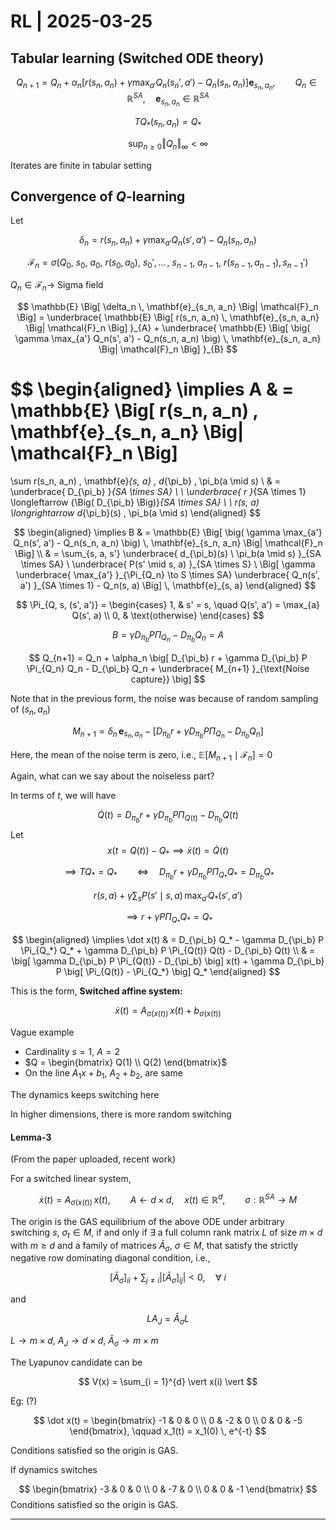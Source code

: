 # RL | 2025-03-25

## Tabular learning (Switched ODE theory)

$$
Q_{n+1}= Q_n + \alpha_n \Big[ r(s_n, a_n) + \gamma \max_{a'} Q_n(s_n', a') - Q_n(s_n, a_n) \Big] \mathbf{e}_{s_n, a_n}, \qquad Q_n \in \mathbb{R}^{SA}, \quad \mathbf{e}_{s_n, a_n} \in \mathbb{R}^{SA}
$$

$$
T Q_*(s_n, a_n) = Q_*
$$

$$
\sup_{n \geq 0} {\Vert Q_n \Vert}_{\infty} < \infty
$$

Iterates are finite in tabular setting

## Convergence of $Q$-learning

Let

$$
\delta_n = r(s_n, a_n) + \gamma \max_{a'} Q_n(s', a') - Q_n(s_n, a_n)
$$

$$
\mathcal{F}_n = \sigma \big( Q_0, \ s_0, \ a_0, \ r(s_0, a_0), \ s_0', \, \dots \, , \ s_{n-1}, \ a_{n-1}, \ r(s_{n-1}, a_{n-1}), s_{n-1}' \big)
$$

$Q_n \in \mathcal{F}_n \to$ Sigma field

$$
\mathbb{E} \Big[ \delta_n \, \mathbf{e}_{s_n, a_n} \Big| \mathcal{F}_n \Big] = \underbrace{ \mathbb{E} \Big[ r(s_n, a_n) \, \mathbf{e}_{s_n, a_n} \Big| \mathcal{F}_n \Big] }_{A} + \underbrace{ \mathbb{E} \Big[ \big( \gamma \max_{a'} Q_n(s', a') - Q_n(s_n, a_n) \big) \, \mathbf{e}_{s_n, a_n} \Big| \mathcal{F}_n \Big] }_{B}
$$

$$
\begin{aligned}
\implies
A
& =
\mathbb{E} \Big[ r(s_n, a_n) \, \mathbf{e}_{s_n, a_n} \Big| \mathcal{F}_n \Big]
=
\sum r(s_n, a_n) \, \mathbf{e}_{s, a} \, d_{\pi_b} \, \pi_b(a \mid s)
\\ & =
\underbrace{ D_{\pi_b} }_{SA \times SA} \ \ \underbrace{ r }_{SA \times 1} \longleftarrow {\Big( D_{\pi_b} \Big)}_{SA \times SA} \ \ r(s, a) \longrightarrow d_{\pi_b}(s) \, \pi_b(a \mid s)
\end{aligned}
$$

$$
\begin{aligned}
\implies B
& =
\mathbb{E} \Big[ \big( \gamma \max_{a'} Q_n(s', a') - Q_n(s_n, a_n) \big) \, \mathbf{e}_{s_n, a_n} \Big| \mathcal{F}_n \Big]
\\ & =
\sum_{s, a, s'} \underbrace{ d_{\pi_b}(s) \ \pi_b(a \mid s) }_{SA \times SA} \ \underbrace{ P(s' \mid s, a) }_{SA \times S} \ \Big[ \gamma \underbrace{ \max_{a'} }_{\Pi_{Q_n} \to S \times SA} \underbrace{ Q_n(s', a') }_{SA \times 1} - Q_n(s, a) \Big] \, \mathbf{e}_{s, a}
\end{aligned}
$$

$$
\Pi_{Q, s, (s', a')} =
\begin{cases}
1, & s' = s, \quad Q(s', a') = \max_{a} Q(s', a) \\
0, & \text{otherwise}
\end{cases}
$$

$$
B = \gamma D_{\pi_b} P \Pi_{Q_n} - D_{\pi_b} Q_n = A
$$

$$
Q_{n+1} = Q_n + \alpha_n \big[ D_{\pi_b} r + \gamma D_{\pi_b} P \Pi_{Q_n} Q_n - D_{\pi_b} Q_n + \underbrace{ M_{n+1} }_{\text{Noise capture}} \big]
$$

Note that in the previous form, the noise was because of random sampling of $(s_n, a_n)$

$$
M_{n+1} = \delta_n \, \mathbf{e}_{s_n, a_n} - \big[ D_{\pi_b} r + \gamma D_{\pi_b} P \Pi_{Q_n} - D_{\pi_b} Q_n \big]
$$

Here, the mean of the noise term is zero, i.e., $\mathbb{E} \big[ M_{n+1} \mid \mathcal{F}_n \big] = 0$

Again, what can we say about the noiseless part?

In terms of $t$, we will have

$$
\dot Q(t) = D_{\pi_b} r + \gamma D_{\pi_b} P \Pi_{Q(t)} - D_{\pi_b} Q(t)
$$
Let
$$
x(t = Q(t)) - Q_* \implies \dot x(t) = \dot Q(t)
$$

$$
\implies
T Q_* = Q_* \qquad \iff \quad D_{\pi_b} r + \gamma D_{\pi_b} P \Pi_{Q_*} Q_* = D_{\pi_b} Q_*
$$

$$
r(s, a) + \gamma \sum_{s} P(s' \mid s, a) \, \max_{a'} Q_*(s', a')
$$

$$
\implies r + \gamma P \Pi_{Q_*} Q_* = Q_*
$$

$$
\begin{aligned}
\implies \dot x(t)
& =
D_{\pi_b} Q_* - \gamma D_{\pi_b} P \Pi_{Q_*} Q_* + \gamma D_{\pi_b} P \Pi_{Q(t)} Q(t) - D_{\pi_b} Q(t)
\\ & =
\big[ \gamma D_{\pi_b} P \Pi_{Q(t)} - D_{\pi_b} \big] x(t) + \gamma D_{\pi_b} P \big[ \Pi_{Q(t)} - \Pi_{Q_*} \big] Q_*
\end{aligned}
$$

This is the form, **Switched affine system:**

$$
\dot x(t) = A_{\sigma(x(t))} \, x(t) + b_{\sigma(x(t))}
$$

Vague example

- Cardinality $s = 1, \ A = 2$
- $Q = \begin{bmatrix} Q(1) \\ Q(2) \end{bmatrix}$
- On the line $A_1 x + b_1, \ A_2 + b_2$, are same

The dynamics keeps switching here

In higher dimensions, there is more random switching

#### Lemma-3

(From the paper uploaded, recent work)

For a switched linear system,

$$
\dot x(t) = A_{\sigma(x(t))} \, x(t), \qquad A \leftarrow d \times d, \quad x(t) \in \mathbb{R}^d, \qquad \sigma: \mathbb{R}^{SA} \to M
$$

The origin is the GAS equilibrium of the above ODE under arbitrary switching $s, \ \sigma_t \in M$, if and only if $\exists$ a full column rank matrix $L$ of size $m \times d$ with $m \geq d$ and a family of matrices $\bar A_{\sigma}, \ \sigma \in M$, that satisfy the strictly negative row dominating diagonal condition, i.e.,

$$
{[\bar A_\sigma]}_{ii} + \sum_{j \neq i} \vert {[\bar A_\sigma]}_{ij} \vert < 0, \quad \forall \ i
$$

and

$$
L A_J = \bar A_\sigma L
$$

$L \to m \times d, \ A_J \to d \times d, \ \bar A_\sigma \to m \times m$

The Lyapunov candidate can be

$$
V(x) = \sum_{i = 1}^{d} \vert x(i) \vert
$$

Eg: (?)

$$
\dot x(t) = \begin{bmatrix} -1 & 0 & 0 \\ 0 & -2 & 0 \\ 0 & 0 & -5 \end{bmatrix}, \qquad x_1(t) = x_1(0) \, e^{-t}
$$

Conditions satisfied so the origin is GAS.

If dynamics switches

$$
\begin{bmatrix} -3 & 0 & 0 \\ 0 & -7 & 0 \\ 0 & 0 & -1 \end{bmatrix}
$$
Conditions satisfied so the origin is GAS.

---


